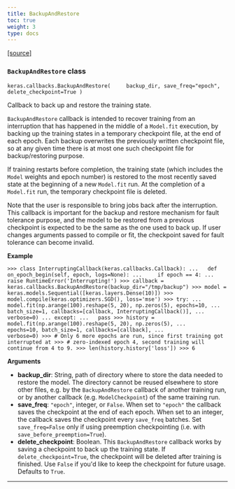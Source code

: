 ```yaml
---
title: BackupAndRestore
toc: true
weight: 3
type: docs
---
```


[\[source\]](https://github.com/keras-team/keras/tree/v3.6.0/keras/src/callbacks/backup_and_restore.py#L8)

### `BackupAndRestore` class

`keras.callbacks.BackupAndRestore(     backup_dir, save_freq="epoch", delete_checkpoint=True )`

Callback to back up and restore the training state.

`BackupAndRestore` callback is intended to recover training from an interruption that has happened in the middle of a `Model.fit` execution, by backing up the training states in a temporary checkpoint file, at the end of each epoch. Each backup overwrites the previously written checkpoint file, so at any given time there is at most one such checkpoint file for backup/restoring purpose.

If training restarts before completion, the training state (which includes the `Model` weights and epoch number) is restored to the most recently saved state at the beginning of a new `Model.fit` run. At the completion of a `Model.fit` run, the temporary checkpoint file is deleted.

Note that the user is responsible to bring jobs back after the interruption. This callback is important for the backup and restore mechanism for fault tolerance purpose, and the model to be restored from a previous checkpoint is expected to be the same as the one used to back up. If user changes arguments passed to compile or fit, the checkpoint saved for fault tolerance can become invalid.

**Example**

`>>> class InterruptingCallback(keras.callbacks.Callback): ...   def on_epoch_begin(self, epoch, logs=None): ...     if epoch == 4: ...       raise RuntimeError('Interrupting!') >>> callback = keras.callbacks.BackupAndRestore(backup_dir="/tmp/backup") >>> model = keras.models.Sequential([keras.layers.Dense(10)]) >>> model.compile(keras.optimizers.SGD(), loss='mse') >>> try: ...   model.fit(np.arange(100).reshape(5, 20), np.zeros(5), epochs=10, ...             batch_size=1, callbacks=[callback, InterruptingCallback()], ...             verbose=0) ... except: ...   pass >>> history = model.fit(np.arange(100).reshape(5, 20), np.zeros(5), ...                     epochs=10, batch_size=1, callbacks=[callback], ...                     verbose=0) >>> # Only 6 more epochs are run, since first training got interrupted at >>> # zero-indexed epoch 4, second training will continue from 4 to 9. >>> len(history.history['loss']) >>> 6`

**Arguments**

- **backup_dir**: String, path of directory where to store the data needed to restore the model. The directory cannot be reused elsewhere to store other files, e.g. by the `BackupAndRestore` callback of another training run, or by another callback (e.g. `ModelCheckpoint`) of the same training run.
- **save_freq**: `"epoch"`, integer, or `False`. When set to `"epoch"` the callback saves the checkpoint at the end of each epoch. When set to an integer, the callback saves the checkpoint every `save_freq` batches. Set `save_freq=False` only if using preemption checkpointing (i.e. with `save_before_preemption=True`).
- **delete_checkpoint**: Boolean. This `BackupAndRestore` callback works by saving a checkpoint to back up the training state. If `delete_checkpoint=True`, the checkpoint will be deleted after training is finished. Use `False` if you'd like to keep the checkpoint for future usage. Defaults to `True`.

---
